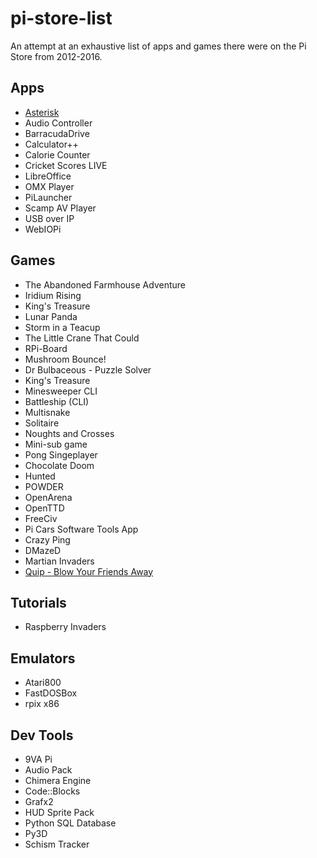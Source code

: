 # pi-store-list
An attempt at an exhaustive list of apps and games there were on the Pi Store from 2012-2016.

## Apps
* [Asterisk](http://www.raspberry-asterisk.org/)
* Audio Controller
* BarracudaDrive
* Calculator++
* Calorie Counter
* Cricket Scores LIVE
* LibreOffice
* OMX Player
* PiLauncher
* Scamp AV Player
* USB over IP
* WebIOPi

## Games
* The Abandoned Farmhouse Adventure
* Iridium Rising
* King's Treasure
* Lunar Panda
* Storm in a Teacup
* The Little Crane That Could
* RPi-Board
* Mushroom Bounce!
* Dr Bulbaceous - Puzzle Solver
* King's Treasure
* Minesweeper CLI
* Battleship (CLI)
* Multisnake
* Solitaire
* Noughts and Crosses
* Mini-sub game
* Pong Singeplayer
* Chocolate Doom
* Hunted
* POWDER
* OpenArena
* OpenTTD
* FreeCiv
* Pi Cars Software Tools App
* Crazy Ping
* DMazeD
* Martian Invaders
* [Quip - Blow Your Friends Away](https://bitbucket.org/xixs/leedshack/src)

## Tutorials
* Raspberry Invaders

## Emulators
* Atari800
* FastDOSBox
* rpix x86

## Dev Tools
* 9VA Pi
* Audio Pack
* Chimera Engine
* Code::Blocks
* Grafx2
* HUD Sprite Pack
* Python SQL Database
* Py3D
* Schism Tracker
